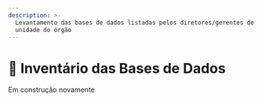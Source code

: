 ```yaml
---
description: >-
  Levantamento das bases de dados listadas pelos diretores/gerentes de cada
  unidade do órgão
---
```


# 💾 Inventário das Bases de Dados

Em construção novamente
